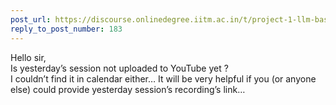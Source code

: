 ```yaml
---
post_url: https://discourse.onlinedegree.iitm.ac.in/t/project-1-llm-based-automation-agent-discussion-thread-tds-jan-2025/164277/185
reply_to_post_number: 183
---
```

Hello sir,  
Is yesterday’s session not uploaded to YouTube yet ?  
I couldn’t find it in calendar either… It will be very helpful if you (or anyone else) could provide yesterday session’s recording’s link…